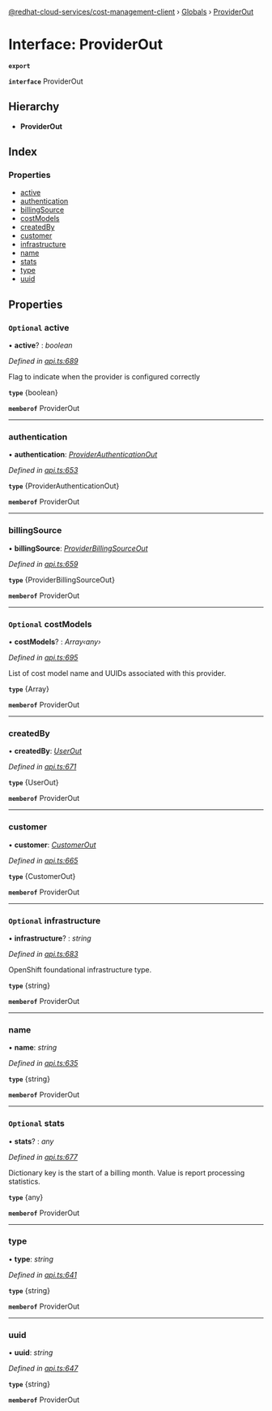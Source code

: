 [@redhat-cloud-services/cost-management-client](../README.md) › [Globals](../globals.md) › [ProviderOut](providerout.md)

# Interface: ProviderOut

**`export`** 

**`interface`** ProviderOut

## Hierarchy

* **ProviderOut**

## Index

### Properties

* [active](providerout.md#optional-active)
* [authentication](providerout.md#authentication)
* [billingSource](providerout.md#billingsource)
* [costModels](providerout.md#optional-costmodels)
* [createdBy](providerout.md#createdby)
* [customer](providerout.md#customer)
* [infrastructure](providerout.md#optional-infrastructure)
* [name](providerout.md#name)
* [stats](providerout.md#optional-stats)
* [type](providerout.md#type)
* [uuid](providerout.md#uuid)

## Properties

### `Optional` active

• **active**? : *boolean*

*Defined in [api.ts:689](https://github.com/RedHatInsights/javascript-clients/blob/master/packages/cost-management/api.ts#L689)*

Flag to indicate when the provider is configured correctly

**`type`** {boolean}

**`memberof`** ProviderOut

___

###  authentication

• **authentication**: *[ProviderAuthenticationOut](providerauthenticationout.md)*

*Defined in [api.ts:653](https://github.com/RedHatInsights/javascript-clients/blob/master/packages/cost-management/api.ts#L653)*

**`type`** {ProviderAuthenticationOut}

**`memberof`** ProviderOut

___

###  billingSource

• **billingSource**: *[ProviderBillingSourceOut](providerbillingsourceout.md)*

*Defined in [api.ts:659](https://github.com/RedHatInsights/javascript-clients/blob/master/packages/cost-management/api.ts#L659)*

**`type`** {ProviderBillingSourceOut}

**`memberof`** ProviderOut

___

### `Optional` costModels

• **costModels**? : *Array‹any›*

*Defined in [api.ts:695](https://github.com/RedHatInsights/javascript-clients/blob/master/packages/cost-management/api.ts#L695)*

List of cost model name and UUIDs associated with this provider.

**`type`** {Array<any>}

**`memberof`** ProviderOut

___

###  createdBy

• **createdBy**: *[UserOut](userout.md)*

*Defined in [api.ts:671](https://github.com/RedHatInsights/javascript-clients/blob/master/packages/cost-management/api.ts#L671)*

**`type`** {UserOut}

**`memberof`** ProviderOut

___

###  customer

• **customer**: *[CustomerOut](customerout.md)*

*Defined in [api.ts:665](https://github.com/RedHatInsights/javascript-clients/blob/master/packages/cost-management/api.ts#L665)*

**`type`** {CustomerOut}

**`memberof`** ProviderOut

___

### `Optional` infrastructure

• **infrastructure**? : *string*

*Defined in [api.ts:683](https://github.com/RedHatInsights/javascript-clients/blob/master/packages/cost-management/api.ts#L683)*

OpenShift foundational infrastructure type.

**`type`** {string}

**`memberof`** ProviderOut

___

###  name

• **name**: *string*

*Defined in [api.ts:635](https://github.com/RedHatInsights/javascript-clients/blob/master/packages/cost-management/api.ts#L635)*

**`type`** {string}

**`memberof`** ProviderOut

___

### `Optional` stats

• **stats**? : *any*

*Defined in [api.ts:677](https://github.com/RedHatInsights/javascript-clients/blob/master/packages/cost-management/api.ts#L677)*

Dictionary key is the start of a billing month.  Value is report processing statistics.

**`type`** {any}

**`memberof`** ProviderOut

___

###  type

• **type**: *string*

*Defined in [api.ts:641](https://github.com/RedHatInsights/javascript-clients/blob/master/packages/cost-management/api.ts#L641)*

**`type`** {string}

**`memberof`** ProviderOut

___

###  uuid

• **uuid**: *string*

*Defined in [api.ts:647](https://github.com/RedHatInsights/javascript-clients/blob/master/packages/cost-management/api.ts#L647)*

**`type`** {string}

**`memberof`** ProviderOut
